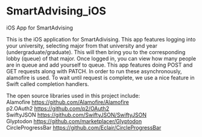 # SmartAdvising_iOS
iOS App for SmartAdvising

This is the iOS application for SmartAdivising. This app features logging into your university, selecting major from that university and year (undergraduate/graduate). This will then bring you to the corresponding lobby (queue) of that major. Once logged in, you can view how many people are in queue and add yourself to queue. This app features doing POST and GET requests along with PATCH. In order to run these asynchronously, alamofire is used. To wait until request is complete, we use a nice feature in Swift called completion handlers.

The open source libraries used in this project include:<br />
Alamofire https://github.com/Alamofire/Alamofire<br />
p2.OAuth2 https://github.com/p2/OAuth2<br />
SwiftyJSON https://github.com/SwiftyJSON/SwiftyJSON<br />
Glyptodon https://github.com/marketplacer/Glyptodon<br />
CircleProgressBar https://github.com/Eclair/CircleProgressBar<br />
